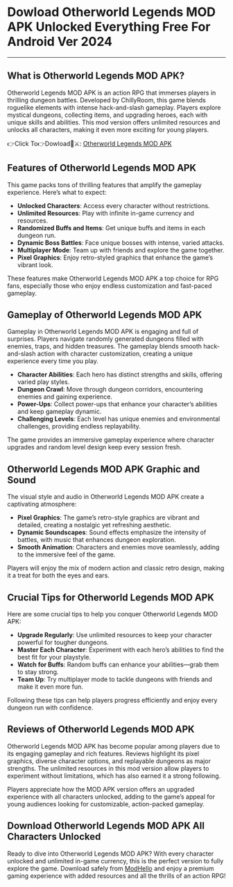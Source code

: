 # Dowload Otherworld Legends MOD APK Unlocked Everything Free For Android Ver 2024

---

## What is Otherworld Legends MOD APK?

Otherworld Legends MOD APK is an action RPG that immerses players in thrilling dungeon battles. Developed by ChillyRoom, this game blends roguelike elements with intense hack-and-slash gameplay. Players explore mystical dungeons, collecting items, and upgrading heroes, each with unique skills and abilities. This mod version offers unlimited resources and unlocks all characters, making it even more exciting for young players.


👉Click To👉Dowload🧑⚔️: [Otherworld Legends MOD APK](https://modhello.com/otherworld-legends/)

## Features of Otherworld Legends MOD APK

This game packs tons of thrilling features that amplify the gameplay experience. Here’s what to expect:

- **Unlocked Characters**: Access every character without restrictions.
- **Unlimited Resources**: Play with infinite in-game currency and resources.
- **Randomized Buffs and Items**: Get unique buffs and items in each dungeon run.
- **Dynamic Boss Battles**: Face unique bosses with intense, varied attacks.
- **Multiplayer Mode**: Team up with friends and explore the game together.
- **Pixel Graphics**: Enjoy retro-styled graphics that enhance the game’s vibrant look.
  
These features make Otherworld Legends MOD APK a top choice for RPG fans, especially those who enjoy endless customization and fast-paced gameplay.

## Gameplay of Otherworld Legends MOD APK

Gameplay in Otherworld Legends MOD APK is engaging and full of surprises. Players navigate randomly generated dungeons filled with enemies, traps, and hidden treasures. The gameplay blends smooth hack-and-slash action with character customization, creating a unique experience every time you play.

- **Character Abilities**: Each hero has distinct strengths and skills, offering varied play styles.
- **Dungeon Crawl**: Move through dungeon corridors, encountering enemies and gaining experience.
- **Power-Ups**: Collect power-ups that enhance your character’s abilities and keep gameplay dynamic.
- **Challenging Levels**: Each level has unique enemies and environmental challenges, providing endless replayability.

The game provides an immersive gameplay experience where character upgrades and random level design keep every session fresh.

## Otherworld Legends MOD APK Graphic and Sound

The visual style and audio in Otherworld Legends MOD APK create a captivating atmosphere:

- **Pixel Graphics**: The game’s retro-style graphics are vibrant and detailed, creating a nostalgic yet refreshing aesthetic.
- **Dynamic Soundscapes**: Sound effects emphasize the intensity of battles, with music that enhances dungeon exploration.
- **Smooth Animation**: Characters and enemies move seamlessly, adding to the immersive feel of the game.

Players will enjoy the mix of modern action and classic retro design, making it a treat for both the eyes and ears.

## Crucial Tips for Otherworld Legends MOD APK

Here are some crucial tips to help you conquer Otherworld Legends MOD APK:

- **Upgrade Regularly**: Use unlimited resources to keep your character powerful for tougher dungeons.
- **Master Each Character**: Experiment with each hero’s abilities to find the best fit for your playstyle.
- **Watch for Buffs**: Random buffs can enhance your abilities—grab them to stay strong.
- **Team Up**: Try multiplayer mode to tackle dungeons with friends and make it even more fun.

Following these tips can help players progress efficiently and enjoy every dungeon run with confidence.

## Reviews of Otherworld Legends MOD APK

Otherworld Legends MOD APK has become popular among players due to its engaging gameplay and rich features. Reviews highlight its pixel graphics, diverse character options, and replayable dungeons as major strengths. The unlimited resources in this mod version allow players to experiment without limitations, which has also earned it a strong following.

Players appreciate how the MOD APK version offers an upgraded experience with all characters unlocked, adding to the game’s appeal for young audiences looking for customizable, action-packed gameplay.

## Download Otherworld Legends MOD APK All Characters Unlocked

Ready to dive into Otherworld Legends MOD APK? With every character unlocked and unlimited in-game currency, this is the perfect version to fully explore the game. Download safely from [ModHello](https://modhello.com) and enjoy a premium gaming experience with added resources and all the thrills of an action RPG!
